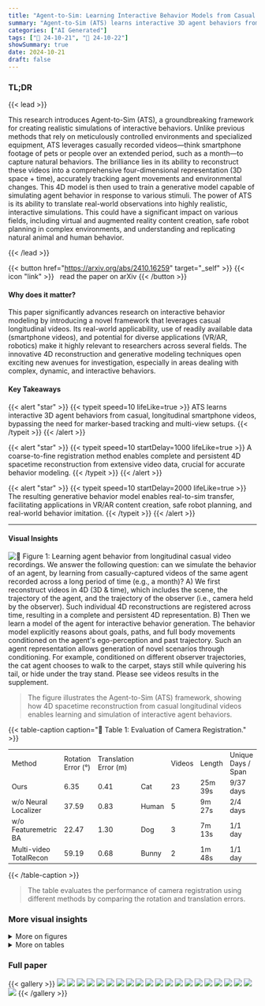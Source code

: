 ```yaml
---
title: "Agent-to-Sim: Learning Interactive Behavior Models from Casual Longitudinal Videos"
summary: "Agent-to-Sim (ATS) learns interactive 3D agent behaviors from casual longitudinal videos using a novel coarse-to-fine registration and generative modeling approach, enabling real-to-sim transfer for v..."
categories: ["AI Generated"]
tags: ["🔖 24-10-21", "🤗 24-10-22"]
showSummary: true
date: 2024-10-21
draft: false
---
```


### TL;DR


{{< lead >}}

This research introduces Agent-to-Sim (ATS), a groundbreaking framework for creating realistic simulations of interactive behaviors.  Unlike previous methods that rely on meticulously controlled environments and specialized equipment, ATS leverages casually recorded videos—think smartphone footage of pets or people over an extended period, such as a month—to capture natural behaviors.  The brilliance lies in its ability to reconstruct these videos into a comprehensive four-dimensional representation (3D space + time), accurately tracking agent movements and environmental changes. This 4D model is then used to train a generative model capable of simulating agent behavior in response to various stimuli.  The power of ATS is its ability to translate real-world observations into highly realistic, interactive simulations. This could have a significant impact on various fields, including virtual and augmented reality content creation, safe robot planning in complex environments, and understanding and replicating natural animal and human behavior.

{{< /lead >}}


{{< button href="https://arxiv.org/abs/2410.16259" target="_self" >}}
{{< icon "link" >}} &nbsp; read the paper on arXiv
{{< /button >}}

#### Why does it matter?
This paper significantly advances research on interactive behavior modeling by introducing a novel framework that leverages casual longitudinal videos.  Its real-world applicability, use of readily available data (smartphone videos), and potential for diverse applications (VR/AR, robotics) make it highly relevant to researchers across several fields.  The innovative 4D reconstruction and generative modeling techniques open exciting new avenues for investigation, especially in areas dealing with complex, dynamic, and interactive behaviors.
#### Key Takeaways

{{< alert "star" >}}
{{< typeit speed=10 lifeLike=true >}} ATS learns interactive 3D agent behaviors from casual, longitudinal smartphone videos, bypassing the need for marker-based tracking and multi-view setups. {{< /typeit >}}
{{< /alert >}}

{{< alert "star" >}}
{{< typeit speed=10 startDelay=1000 lifeLike=true >}} A coarse-to-fine registration method enables complete and persistent 4D spacetime reconstruction from extensive video data, crucial for accurate behavior modeling. {{< /typeit >}}
{{< /alert >}}

{{< alert "star" >}}
{{< typeit speed=10 startDelay=2000 lifeLike=true >}} The resulting generative behavior model enables real-to-sim transfer, facilitating applications in VR/AR content creation, safe robot planning, and real-world behavior imitation. {{< /typeit >}}
{{< /alert >}}

------
#### Visual Insights



![](figures/figures_1_0.png "🔼 Figure 1: Learning agent behavior from longitudinal casual video recordings. We answer the following question: can we simulate the behavior of an agent, by learning from casually-captured videos of the same agent recorded across a long period of time (e.g., a month)? A) We first reconstruct videos in 4D (3D & time), which includes the scene, the trajectory of the agent, and the trajectory of the observer (i.e., camera held by the observer). Such individual 4D reconstructions are registered across time, resulting in a complete and persistent 4D representation. B) Then we learn a model of the agent for interactive behavior generation. The behavior model explicitly reasons about goals, paths, and full body movements conditioned on the agent's ego-perception and past trajectory. Such an agent representation allows generation of novel scenarios through conditioning. For example, conditioned on different observer trajectories, the cat agent chooses to walk to the carpet, stays still while quivering his tail, or hide under the tray stand. Please see videos results in the supplement.")

> The figure illustrates the Agent-to-Sim (ATS) framework, showing how 4D spacetime reconstruction from casual longitudinal videos enables learning and simulation of interactive agent behaviors.







{{< table-caption caption="🔽 Table 1: Evaluation of Camera Registration." >}}
<table id='4' style='font-size:14px'><tr><td>Method</td><td>Rotation Error (°)</td><td>Translation Error (m)</td><td></td><td>Videos</td><td>Length</td><td>Unique Days / Span</td></tr><tr><td>Ours</td><td>6.35</td><td>0.41</td><td>Cat</td><td>23</td><td>25m 39s</td><td>9/37 days</td></tr><tr><td>w/o Neural Localizer</td><td>37.59</td><td>0.83</td><td>Human</td><td>5</td><td>9m 27s</td><td>2/4 days</td></tr><tr><td>w/o Featuremetric BA</td><td>22.47</td><td>1.30</td><td>Dog</td><td>3</td><td>7m 13s</td><td>1/1 day</td></tr><tr><td>Multi-video TotalRecon</td><td>59.19</td><td>0.68</td><td>Bunny</td><td>2</td><td>1m 48s</td><td>1/1 day</td></tr></table>{{< /table-caption >}}

> The table evaluates the performance of camera registration using different methods by comparing the rotation and translation errors.



### More visual insights

<details>
<summary>More on figures
</summary>


![](figures/figures_2_0.png "🔼 Figure 1: Learning agent behavior from longitudinal casual video recordings. We answer the following question: can we simulate the behavior of an agent, by learning from casually-captured videos of the same agent recorded across a long period of time (e.g., a month)? A) We first reconstruct videos in 4D (3D & time), which includes the scene, the trajectory of the agent, and the trajectory of the observer (i.e., camera held by the observer). Such individual 4D reconstructions are registered across time, resulting in a complete and persistent 4D representation. B) Then we learn a model of the agent for interactive behavior generation. The behavior model explicitly reasons about goals, paths, and full body movements conditioned on the agent’s ego-perception and past trajectory. Such an agent representation allows generation of novel scenarios through conditioning. For example, conditioned on different observer trajectories, the cat agent chooses to walk to the carpet, stays still while quivering his tail, or hide under the tray stand. Please see videos results in the supplement.")

> The figure illustrates the Agent-to-Sim (ATS) framework, showing how 4D spacetime reconstruction from casual longitudinal videos enables learning and simulation of interactive agent behaviors.


![](figures/figures_2_1.png "🔼 Figure 1: Learning agent behavior from longitudinal casual video recordings. We answer the following question: can we simulate the behavior of an agent, by learning from casually-captured videos of the same agent recorded across a long period of time (e.g., a month)? A) We first reconstruct videos in 4D (3D & time), which includes the scene, the trajectory of the agent, and the trajectory of the observer (i.e., camera held by the observer). Such individual 4D reconstructions are registered across time, resulting in a complete and persistent 4D representation. B) Then we learn a model of the agent for interactive behavior generation. The behavior model explicitly reasons about goals, paths, and full body movements conditioned on the agent’s ego-perception and past trajectory. Such an agent representation allows generation of novel scenarios through conditioning. For example, conditioned on different observer trajectories, the cat agent chooses to walk to the carpet, stays still while quivering his tail, or hide under the tray stand. Please see videos results in the supplement.")

> The figure illustrates the Agent-to-Sim (ATS) framework, showing the 4D spacetime reconstruction from casual longitudinal videos and the interactive behavior simulator learned from it.


![](figures/figures_2_2.png "🔼 Figure 1: Learning agent behavior from longitudinal casual video recordings. We answer the following question: can we simulate the behavior of an agent, by learning from casually-captured videos of the same agent recorded across a long period of time (e.g., a month)? A) We first reconstruct videos in 4D (3D & time), which includes the scene, the trajectory of the agent, and the trajectory of the observer (i.e., camera held by the observer). Such individual 4D reconstructions are registered across time, resulting in a complete and persistent 4D representation. B) Then we learn a model of the agent for interactive behavior generation. The behavior model explicitly reasons about goals, paths, and full body movements conditioned on the agent's ego-perception and past trajectory. Such an agent representation allows generation of novel scenarios through conditioning. For example, conditioned on different observer trajectories, the cat agent chooses to walk to the carpet, stays still while quivering his tail, or hide under the tray stand. Please see videos results in the supplement.")

> The figure shows the Agent-to-Sim (ATS) framework, illustrating the 4D spacetime reconstruction from longitudinal casual videos and the interactive behavior simulator that learns agent behaviors from this reconstruction.


![](figures/figures_6_0.png "🔼 Figure 2: Pipeline for behavior generation. We encode egocentric information into a perception code w, conditioned on which we generate fully body motion in a hierarchical fashion. We start by generating goals Z, then paths P and finally body poses G. Each node is represented by the gradient of its log distribution, trained with denoising objectives (Eq. 8). Given G, the full body motion of an agent can be computed via blend skinning (Eq. 3).")

> This figure illustrates the hierarchical pipeline used for generating the agent's behavior, which involves encoding egocentric information and generating goals, paths, and body poses sequentially.


![](figures/figures_7_0.png "🔼 Figure 3: Comparison on multi-video scene reconstruction. We show birds-eye-view rendering of the reconstructed scene using the bunny dataset. Compared to TotalRecon that does not register multiple videos, ATS produces higher-quality scene reconstruction. Neural localizer (NL) and featuremetric losses (FBA) are shown important for camera registration. Scene annealing is important for reconstructing a complete scene from partial video captures.")

> Figure 3 shows a comparison of multi-video scene reconstruction results using different methods, highlighting the impact of neural localization, featuremetric losses, and scene annealing on reconstruction quality.


![](figures/figures_9_0.png "🔼 Figure 4: Analysis of conditioning signals. We show results of removing one conditioning signal at a time. Removing observer conditioning and past trajectory conditioning makes the sampled goals more spread out (e.g., regions both in front of the agent and behind the agent); removing the environment conditioning introduces infeasible goals that penetrate the ground and the walls.")

> Figure 4 shows an ablation study on the effect of conditioning signals for goal generation, demonstrating that all three signals (user, past trajectory, and environment) contribute to generating realistic goals.


![](figures/figures_10_0.png "🔼 Figure 5: Results of 4D reconstruction. Top: reference images and renderings. Background color represents correspondence. Colored blobs on the cat represent B = 25 bones (e.g., head is represented by the yellow blob). The magenta colored lines represents reconstructed trajectories of each blob in the world space. Bottom: Bird’s eye view of the reconstructed scene and agent trajectories, registered to the same scene coordinate. Each colored line represents a unique video sequence where boxes and spheres indicate the starting and the end location.")

> The figure shows the results of a 4D reconstruction of an agent (cat) and its environment from multiple video sequences, displaying both individual frames and a bird's-eye view of the registered trajectories.


![](figures/figures_18_0.png "🔼 Figure 6: Qualitative comparison with TotalRecon (Song et al., 2023) on 4D reconstruction. Top: reconstruction of the agent at at specific frame. Total-recon produces shapes with missing limbs and bone transformations that are misaligned with the shape, while our method produces complete shapes and good alignment. Bottom: reconstruction of the environment. TotalRecon produces distorted and incomplete geometry (due to lack of observations from a single video), while our method produces an accurate and complete environment reconstruction.")

> Figure 6 shows a qualitative comparison of 4D reconstruction results between the proposed method and TotalRecon, highlighting the superior quality of shape, alignment, and completeness achieved by the proposed method.


![](figures/figures_18_1.png "🔼 Figure 7: Qualitative comparison on 4D reconstruction (Tab. 3). We compare with TotalRecon on 4D reconstruction quality. We show novel views rendered with a held-out camera that looks from the opposite side. ATS is able to leverage multiple videos captured at different times to reconstruct the wall (blue box) and the tripod stand (red box) even they are not visible in the input views. Multi-video TotalRecon produces blurry RGB and depth due to bad camera registration. The original TotalRecon takes a single video as input and therefore fails to reconstruct the regions (the tripod and the wall) that are not visible in the input video.")

> Figure 7 shows a qualitative comparison of 4D reconstruction results between ATS and TotalRecon, highlighting ATS's ability to leverage multiple videos for improved reconstruction of scene details even when those details are not visible in any single video.


![](figures/figures_19_0.png "🔼 Figure 8: Visual ablation on scene awareness. We demonstrate the effect of the scene code \(\boldsymbol{\omega}_s\) through goal-conditioned path generation (bird’s-eye-view, blue sphere goal; gradient color generated path; gray blocks locations that have been visited in the training data). Conditioned on scene, the generated path abide by the scene geometry, while removing the scene code, the generated paths go through the wall in between two empty spaces.")

> Figure 8 shows the impact of scene awareness on path generation, demonstrating that incorporating scene information prevents the generated path from going through walls.


![](figures/figures_19_1.png "🔼 Figure 9: Given the 3D trajectories of the agent and the user accumulated over time (top), one could compute their preference represented by 3D heatmaps (bottom). Note the high agent preference over table and sofa.")

> Figure 9 shows agent and user's preference over the environment represented by 3D heatmaps generated from their accumulated trajectories.


![](figures/figures_20_0.png "🔼 Figure 11: Generalization ability of the behavior model. Thanks to the ego-centric encoding design (Eq. 12), a specific behavior can be learned and generalized to novel situations even it was seen once. Although there's only one data point where the cat jumps off the dining table, our method can generate diverse motion of cat jumping off the table while landing at different locations (to the left, middle, and right of the table) as shown in the visual.")

> The figure shows the generalization ability of the behavior model to generate diverse motions of a cat jumping off a table and landing at different locations, even with limited training data.


![](figures/figures_20_1.png "🔼 Figure 1: Learning agent behavior from longitudinal casual video recordings. We answer the following question: can we simulate the behavior of an agent, by learning from casually-captured videos of the same agent recorded across a long period of time (e.g., a month)? A) We first reconstruct videos in 4D (3D & time), which includes the scene, the trajectory of the agent, and the trajectory of the observer (i.e., camera held by the observer). Such individual 4D reconstructions are registered across time, resulting in a complete and persistent 4D representation. B) Then we learn a model of the agent for interactive behavior generation. The behavior model explicitly reasons about goals, paths, and full body movements conditioned on the agent's ego-perception and past trajectory. Such an agent representation allows generation of novel scenarios through conditioning. For example, conditioned on different observer trajectories, the cat agent chooses to walk to the carpet, stays still while quivering his tail, or hide under the tray stand. Please see videos results in the supplement.")

> The figure illustrates the Agent-to-Sim (ATS) framework, showing how it reconstructs casual videos into a 4D representation and then uses that to train a generative model for simulating interactive agent behavior.


![](figures/figures_21_0.png "🔼 Figure 1: Learning agent behavior from longitudinal casual video recordings. We answer the following question: can we simulate the behavior of an agent, by learning from casually-captured videos of the same agent recorded across a long period of time (e.g., a month)? A) We first reconstruct videos in 4D (3D & time), which includes the scene, the trajectory of the agent, and the trajectory of the observer (i.e., camera held by the observer). Such individual 4D reconstructions are registered across time, resulting in a complete and persistent 4D representation. B) Then we learn a model of the agent for interactive behavior generation. The behavior model explicitly reasons about goals, paths, and full body movements conditioned on the agent's ego-perception and past trajectory. Such an agent representation allows generation of novel scenarios through conditioning. For example, conditioned on different observer trajectories, the cat agent chooses to walk to the carpet, stays still while quivering his tail, or hide under the tray stand. Please see videos results in the supplement.")

> The figure illustrates the Agent-to-Sim (ATS) framework, showing the 4D spacetime reconstruction from longitudinal casual videos and the interactive behavior simulator.


![](figures/figures_21_1.png "🔼 Figure 13: Robustness to layout changes. We find our camera localization to be robust to layout changes, e.g., the cushion and the large boxes (left) and the box (right). However, it fails to reconstruct layout changes, especially when they are only observed in a few views.")

> The figure shows the robustness of the camera localization method to changes in the environment layout, highlighting its limitations when dealing with changes only observed in a few views.


</details>




<details>
<summary>More on tables
</summary>


{{< table-caption caption="🔽 Table 3: Evaluation of 4D Reconstruction. SV: Single-video. MV: Multi-video." >}}
<table id='1' style='font-size:16px'><tr><td>Method</td><td>DepthAcc (all)</td><td>DepthAcc (fg)</td><td>DepthAcc (bg)</td><td>LPIPS (all)</td><td>LPIPS (fg)</td><td>LPIPS (bg)</td></tr><tr><td>Ours</td><td>0.708</td><td>0.695</td><td>0.703</td><td>0.613</td><td>0.609</td><td>0.613</td></tr><tr><td>SV TotalRecon</td><td>0.533</td><td>0.685</td><td>0.518</td><td>0.641</td><td>0.619</td><td>0.641</td></tr><tr><td>MV TotalRecon</td><td>0.099</td><td>0.647</td><td>0.053</td><td>0.634</td><td>0.666</td><td>0.633</td></tr></table>{{< /table-caption >}}

> This table shows the quantitative results of 4D reconstruction comparing the proposed method to TotalRecon on several metrics, including depth accuracy and LPIPS.


{{< table-caption caption="🔽 Table 4: End-to-end Evaluation of Interactive Behavior Prediction. We report results of predicting goal, path, orientation, and joint angles, using K = 16 samples across L = 12 trials. The metrics are minimum average displacement error (minADE) with standard deviations (±σ). The lower the better and the best results are in bold." >}}
<table id='3' style='font-size:14px'><tr><td>Method</td><td>Goal (m) ↓</td><td>Path (m) ↓</td><td>Orientation (rad) ↓</td><td>Joint Angles (rad)↓</td></tr><tr><td>Location prior (Ziebart et al., 2009)</td><td>0.663±0.307</td><td>N.A.</td><td>N.A.</td><td>N.A.</td></tr><tr><td>Gaussian (Kendall & Gal, 2017)</td><td>0.942±0.081</td><td>0.440 ±0.002</td><td>1.099 ±0.003</td><td>0.295 士0.001</td></tr><tr><td>ATS (Ours)</td><td>0.448±0.146</td><td>0.234 士0.054</td><td>0.550 士0.112</td><td>0.237 士0.006</td></tr><tr><td>(a) hier→1-stage (Tevet et al., 2022)</td><td>1.322±0.071</td><td>0.575 士0.026</td><td>0.879 士0.041</td><td>0.263 士0.007</td></tr><tr><td>(b) ego→world (Rhinehart & Kitani, 2016)</td><td>1.164±0.043</td><td>0.577 士0.022</td><td>0.873 士0.027</td><td>0.295 士0.006</td></tr><tr><td>(c) w/o observer Wo</td><td>0.647±0.148</td><td>0.327 士0.076</td><td>0.620 士0.092</td><td>±0.006 0.240</td></tr><tr><td>(d) w/o scene Ws</td><td>0.784±0.126</td><td>士0.051 0.340</td><td>士0.081 0.678</td><td>士0.007 0.243</td></tr></table>{{< /table-caption >}}

> Table 4 presents a quantitative evaluation of the interactive behavior prediction model, showing the minimum average displacement error for goal, path, orientation, and joint angle prediction.


{{< table-caption caption="🔽 Table 5: Evaluation of Spatial Control. We evaluate goal-conditioned path generation and path-conditoned full body motion generation respectively." >}}
<table id='5' style='font-size:14px'><tr><td>Method</td><td>Path (m) ↓</td><td>Orientation (rad) ↓</td><td>Joint Angles (rad)↓</td></tr><tr><td>Gaussian (Kendall & Gal, 2017)</td><td>0.206±0.002</td><td>0.370±0.003</td><td>0.232±0.001</td></tr><tr><td>ATS (Ours)</td><td>0.115±0.006</td><td>0.331 ±0.004</td><td>0.213±0.001</td></tr><tr><td>(a) ego→world (Rhinehart & Kitani, 2016)</td><td>0.209±0.002</td><td>0.429±0.006</td><td>0.250±0.002</td></tr><tr><td>(b) control-unet→code</td><td>0.146 士0.005</td><td>士0.004 0.351</td><td>士0.001 0.220</td></tr></table>{{< /table-caption >}}

> Table 5 presents a quantitative evaluation of the model's ability to generate paths and full body motions conditioned on either goals or paths, comparing its performance to existing methods.


{{< table-caption caption="🔽 Table 6: Table of Notation." >}}
<table id='1' style='font-size:14px'><tr><td>Symbol</td><td>Description</td></tr><tr><td colspan="2">Global Notations</td></tr><tr><td>B</td><td>The number of bones of an agent. By defatult B = 25.</td></tr><tr><td>M</td><td>The number of videos.</td></tr><tr><td>Ni</td><td>The number of image frames extracted from video i.</td></tr><tr><td>Ii</td><td>The sequence of color images {I1, · · · , INi} extracted from video i.</td></tr><tr><td>⌀i</td><td>The sequence of DINOv2 feature images {⌀1, . . . , �Ni} extracted from video i.</td></tr><tr><td>Ti</td><td>The length of video i.</td></tr><tr><td>T*</td><td>The time horizon of behavior diffusion. By default T* = 5.6s.</td></tr><tr><td>T'</td><td>The time horizon of past conditioning. By default T' = 0.8s</td></tr><tr><td>Z E R3</td><td>Goal of the agent, defined as the location at the end of T*</td></tr><tr><td>P E R3xT*</td><td>Path of the agent, defined as the root body trajectory over T*</td></tr><tr><td>G E R6bxt*</td><td>Pose of the agent, defined as the 6DoF rigid motion of bones over T*</td></tr><tr><td>Ws E R64</td><td>Scene code, representing the scene perceived by the agent.</td></tr><tr><td>Wo E R64</td><td>Observer code, representing the observer perceived by the agent.</td></tr><tr><td>Wp E R64</td><td>Past code, representing the history of events happened to the agent.</td></tr><tr><td colspan="2">Learnable Parameters of 4D Reconstruction</td></tr><tr><td>T</td><td>Canonical NeRFs, including a scene MLP and an agent MLP.</td></tr><tr><td>Bi E R128</td><td>Per-video code that allows NeRFs to represent variations across videos.</td></tr><tr><td>D</td><td>Time-varying parameters, including {E, G, W}.</td></tr><tr><td>Et E SE(3)</td><td>The camera pose that transforms the scene to the camera coordinates at t.</td></tr><tr><td>Go E SE(3)</td><td>The camera pose that transforms the canonical agent to the camera coordinates at t.</td></tr><tr><td>Git E SE(3)</td><td>The transformation that moves bone b from its rest state to time t state.</td></tr><tr><td>W ERB</td><td>Skinning weights of a point, defined as the probability of belonging to bones.</td></tr><tr><td>f⌀</td><td>PoseNet that takes a DINOv2 feature image as input and produces camera pose.</td></tr><tr><td colspan="2">Learnable Parameters of Behavior Generation</td></tr><tr><td>MLP Oz</td><td>Goal MLP that represent the score function of goal distributions.</td></tr><tr><td>ControlUNet⌀p</td><td>Path UNet that represents the score function of path distributions.</td></tr><tr><td>ControlUNet⌀G</td><td>Pose UNet that represents the score function of pose distributions.</td></tr><tr><td>ResNet3D U⌀</td><td>Scene perception network that produces Ws from 3D feature grids ⌀.</td></tr><tr><td>MLP⌀。</td><td>Observer MLP that produces Wo from observer's past trajectory in T'.</td></tr><tr><td>MLP Up</td><td>Past MLP that produces Wp from agent's past trajectory in T'</td></tr></table>{{< /table-caption >}}

> This table lists the notations and descriptions of symbols used throughout the paper.


{{< table-caption caption="🔽 Table 7: Summary of inputs and outputs at different stages of the method." >}}
<table id='3' style='font-size:14px'><tr><td>Stage</td><td>Description</td></tr><tr><td>Overall</td><td>Input: A walk-through video of the scene and videos with agent interactions. Output: An interactive behavior generator of the agent.</td></tr><tr><td>Localizer Training</td><td>Input: 3D reconstruction of the environment and the agent. Output: Neural localizer f⌀.</td></tr><tr><td>Neural Localization</td><td>Input: Neural localizer f⌀ and the agent interaction videos. Output: Camera poses for each video frame.</td></tr><tr><td>4D Reconstruction</td><td>Input: A collection of videos and their corresponding camera poses. Output: Scene feature volume 重, motion of the agent G and observer 8.</td></tr><tr><td>Behavior Learning</td><td>Input: Scene feature volume 重, motion of the agent G and observer E. Output: An interactive behavior generator of the agent.</td></tr></table>{{< /table-caption >}}

> This table summarizes the inputs and outputs at each stage of the proposed method for learning interactive behavior models from casual longitudinal videos.


</details>


### Full paper

{{< gallery >}}
<img src="paper_images/1.png" class="grid-w50 md:grid-w33 xl:grid-w25" />
<img src="paper_images/2.png" class="grid-w50 md:grid-w33 xl:grid-w25" />
<img src="paper_images/3.png" class="grid-w50 md:grid-w33 xl:grid-w25" />
<img src="paper_images/4.png" class="grid-w50 md:grid-w33 xl:grid-w25" />
<img src="paper_images/5.png" class="grid-w50 md:grid-w33 xl:grid-w25" />
<img src="paper_images/6.png" class="grid-w50 md:grid-w33 xl:grid-w25" />
<img src="paper_images/7.png" class="grid-w50 md:grid-w33 xl:grid-w25" />
<img src="paper_images/8.png" class="grid-w50 md:grid-w33 xl:grid-w25" />
<img src="paper_images/9.png" class="grid-w50 md:grid-w33 xl:grid-w25" />
<img src="paper_images/10.png" class="grid-w50 md:grid-w33 xl:grid-w25" />
<img src="paper_images/11.png" class="grid-w50 md:grid-w33 xl:grid-w25" />
<img src="paper_images/12.png" class="grid-w50 md:grid-w33 xl:grid-w25" />
<img src="paper_images/13.png" class="grid-w50 md:grid-w33 xl:grid-w25" />
<img src="paper_images/14.png" class="grid-w50 md:grid-w33 xl:grid-w25" />
<img src="paper_images/15.png" class="grid-w50 md:grid-w33 xl:grid-w25" />
<img src="paper_images/16.png" class="grid-w50 md:grid-w33 xl:grid-w25" />
<img src="paper_images/17.png" class="grid-w50 md:grid-w33 xl:grid-w25" />
<img src="paper_images/18.png" class="grid-w50 md:grid-w33 xl:grid-w25" />
<img src="paper_images/19.png" class="grid-w50 md:grid-w33 xl:grid-w25" />
<img src="paper_images/20.png" class="grid-w50 md:grid-w33 xl:grid-w25" />
<img src="paper_images/21.png" class="grid-w50 md:grid-w33 xl:grid-w25" />
{{< /gallery >}}